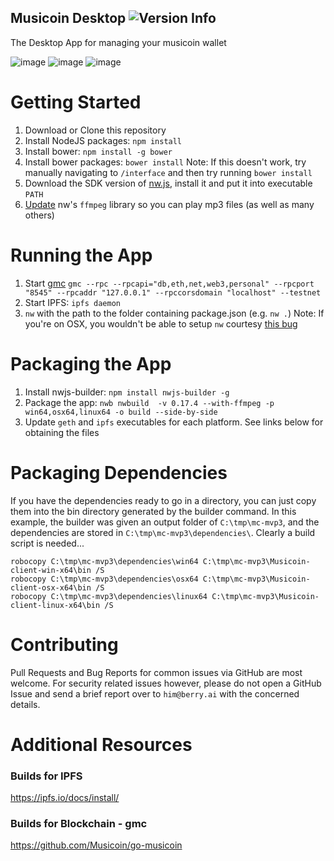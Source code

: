 Musicoin Desktop ![Version Info](https://img.shields.io/badge/version-0.50-green.svg)
---------------------
The Desktop App for managing your musicoin wallet

![image](https://github.com/Musicoin/desktop/blob/master/images/1.png)
![image](https://github.com/Musicoin/desktop/blob/master/images/2.png)
![image](https://github.com/Musicoin/desktop/blob/master/images/3.png)

# Getting Started
1.  Download or Clone this repository
2.  Install NodeJS packages:  `npm install`
3.  Install bower: `npm install -g bower`
4.  Install bower packages:  `bower install`
    Note: If this doesn't work, try manually navigating to `/interface` and then try running `bower install`
5.  Download the SDK version of [nw.js](http://nwjs.io/), install it and put it into executable `PATH`
6.  [Update](https://github.com/nwjs/nw.js/wiki/Using-MP3-&-MP4-(H.264)-using-the--video--&--audio--tags) nw's `ffmpeg` library so you can play mp3 files (as well as many others)

# Running the App
1.  Start [gmc](https://github.com/Musicoin/go-musicoin) `gmc --rpc --rpcapi="db,eth,net,web3,personal" --rpcport "8545" --rpcaddr "127.0.0.1" --rpccorsdomain "localhost" --testnet`
2.  Start IPFS: `ipfs daemon`
3.  `nw` with the path to the folder containing package.json (e.g. `nw .`)
    Note: If you're on OSX, you wouldn't be able to setup `nw` courtesy [this bug](https://github.com/nwjs/npm-installer/issues/56)

# Packaging the App
1.  Install nwjs-builder: `npm install nwjs-builder -g`
2.  Package the app: `nwb nwbuild  -v 0.17.4 --with-ffmpeg -p win64,osx64,linux64 -o build --side-by-side`
3.  Update `geth` and `ipfs` executables for each platform.  See links below for obtaining the files

# Packaging Dependencies
If you have the dependencies ready to go in a directory, you can just copy them into the bin directory
generated by the builder command. In this example, the builder was given an output folder of `C:\tmp\mc-mvp3`,
and the dependencies are stored in `C:\tmp\mc-mvp3\dependencies\`.
Clearly a build script is needed...
```
robocopy C:\tmp\mc-mvp3\dependencies\win64 C:\tmp\mc-mvp3\Musicoin-client-win-x64\bin /S
robocopy C:\tmp\mc-mvp3\dependencies\osx64 C:\tmp\mc-mvp3\Musicoin-client-osx-x64\bin /S
robocopy C:\tmp\mc-mvp3\dependencies\linux64 C:\tmp\mc-mvp3\Musicoin-client-linux-x64\bin /S
```

# Contributing
Pull Requests and Bug Reports for common issues via GitHub are most welcome. For security related issues however, please do not open a GitHub Issue and send a brief report over to `him@berry.ai` with the concerned details.

# Additional Resources

### Builds for IPFS
https://ipfs.io/docs/install/

### Builds for Blockchain - gmc
https://github.com/Musicoin/go-musicoin
